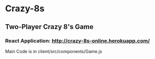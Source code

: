 # Crazy-8s
## Two-Player Crazy 8's Game
### React Application: http://crazy-8s-online.herokuapp.com/
Main Code is in client/src/components/Game.js
